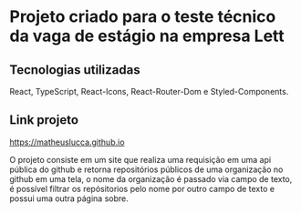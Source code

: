 # Projeto criado para o teste técnico da vaga de estágio na empresa Lett 

## Tecnologias utilizadas
React, TypeScript, React-Icons, React-Router-Dom e Styled-Components.

## Link projeto
https://matheuslucca.github.io

O projeto consiste em um site que realiza uma requisição em uma api pública do github e retorna repositórios públicos de uma organização no github em uma tela, o nome da organização é passado via campo de texto, é possível filtrar os repósitorios pelo nome por outro campo de texto e possui uma outra página sobre.


